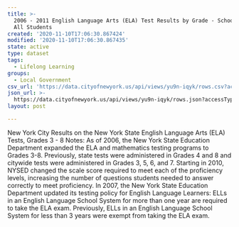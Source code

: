 ```yaml
---
title: >-
  2006 - 2011 English Language Arts (ELA) Test Results by Grade - School level -
  All Students
created: '2020-11-10T17:06:30.867424'
modified: '2020-11-10T17:06:30.867435'
state: active
type: dataset
tags:
  - Lifelong Learning
groups:
  - Local Government
csv_url: 'https://data.cityofnewyork.us/api/views/yu9n-iqyk/rows.csv?accessType=DOWNLOAD'
json_url: >-
  https://data.cityofnewyork.us/api/views/yu9n-iqyk/rows.json?accessType=DOWNLOAD
layout: post

---
```

New York City Results on the New York State English Language Arts (ELA) Tests, Grades 3 - 8
Notes:
As of 2006, the New York State Education Department expanded the ELA and mathematics testing programs to Grades 3-8. Previously, state tests were administered in Grades 4 and 8 and citywide tests were administered in Grades 3, 5, 6, and 7.
Starting in 2010, NYSED changed the scale score required to meet each of the proficiency levels, increasing the number of questions students needed to answer correctly to meet proficiency.
In 2007, the New York State Education Department updated its testing policy for English Language Learners: ELLs in an English Language School System for more than one year are required to take the ELA exam. Previously, ELLs in an English Language School System for less than 3 years were exempt from taking the ELA exam.
